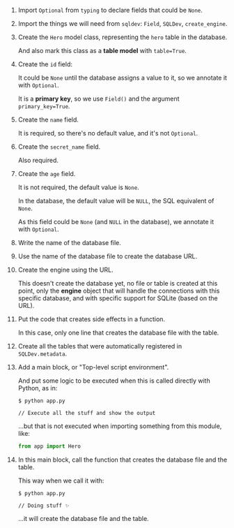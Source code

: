 1. Import `Optional` from `typing` to declare fields that could be `None`.
2. Import the things we will need from `sqldev`: `Field`, `SQLDev`, `create_engine`.
3. Create the `Hero` model class, representing the `hero` table in the database.

    And also mark this class as a **table model** with `table=True`.

4. Create the `id` field:

    It could be `None` until the database assigns a value to it, so we annotate it with `Optional`.

    It is a **primary key**, so we use `Field()` and the argument `primary_key=True`.

5. Create the `name` field.

    It is required, so there's no default value, and it's not `Optional`.

6. Create the `secret_name` field.

    Also required.

7. Create the `age` field.

    It is not required, the default value is `None`.

    In the database, the default value will be `NULL`, the SQL equivalent of `None`.

    As this field could be `None` (and `NULL` in the database), we annotate it with `Optional`.

8. Write the name of the database file.
9. Use the name of the database file to create the database URL.
10. Create the engine using the URL.

    This doesn't create the database yet, no file or table is created at this point, only the **engine** object that will handle the connections with this specific database, and with specific support for SQLite (based on the URL).

11. Put the code that creates side effects in a function.

    In this case, only one line that creates the database file with the table.

12. Create all the tables that were automatically registered in `SQLDev.metadata`.

13. Add a main block, or "Top-level script environment".

    And put some logic to be executed when this is called directly with Python, as in:

    <div class="termy">

    ```console
    $ python app.py

    // Execute all the stuff and show the output
    ```

    </div>

    ...but that is not executed when importing something from this module, like:

    ```Python
    from app import Hero
    ```

14. In this main block, call the function that creates the database file and the table.

    This way when we call it with:

    <div class="termy">

    ```console
    $ python app.py

    // Doing stuff ✨
    ```

    </div>

    ...it will create the database file and the table.
